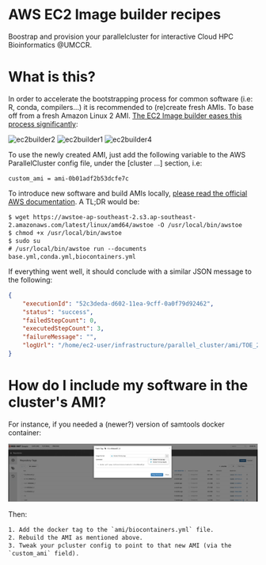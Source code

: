 # AWS EC2 Image builder recipes

Boostrap and provision your parallelcluster for interactive Cloud HPC Bioinformatics @UMCCR.

# What is this?

In order to accelerate the bootstrapping process for common software (i.e: R, conda, compilers...) it is recommended to (re)create fresh AMIs. To base off from a fresh Amazon Linux 2 AMI. [The EC2 Image builder eases this process significantly](https://aws.amazon.com/image-builder/):

![ec2builder2](img/build_bioinfo_component.png)
![ec2builder1](img/bioinformatics_component.png)
![ec2builder4](img/several_components.png)

To use the newly created AMI, just add the following variable to the AWS ParallelCluster config file, under the [cluster ...] section, i.e:

```
custom_ami = ami-0b01adf2b53dcfe7c
```

To introduce new software and build AMIs locally, [please read the official AWS documentation](https://docs.aws.amazon.com/imagebuilder/latest/userguide/image-builder-component-manager-local.html). A TL;DR would be:

```shell
$ wget https://awstoe-ap-southeast-2.s3.ap-southeast-2.amazonaws.com/latest/linux/amd64/awstoe -O /usr/local/bin/awstoe
$ chmod +x /usr/local/bin/awstoe
$ sudo su
# /usr/local/bin/awstoe run --documents base.yml,conda.yml,biocontainers.yml
```

If everything went well, it should conclude with a similar JSON message to the following:

```json
{
    "executionId": "52c3deda-d602-11ea-9cff-0a0f79d92462",
    "status": "success",
    "failedStepCount": 0,
    "executedStepCount": 3,
    "failureMessage": "",
    "logUrl": "/home/ec2-user/infrastructure/parallel_cluster/ami/TOE_2020-08-04_03-26-45_UTC-0_52c3deda-d602-11ea-9cff-0a0f79d92462"
}
```

# How do I include my software in the cluster's AMI?

For instance, if you needed a (newer?) version of samtools docker container:

![quay container search](../img/quayio_container.png)

Then:

    1. Add the docker tag to the `ami/biocontainers.yml` file.
    2. Rebuild the AMI as mentioned above.
    3. Tweak your pcluster config to point to that new AMI (via the `custom_ami` field).